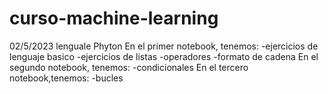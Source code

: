 # curso-machine-learning

02/5/2023
lenguale Phyton
En el primer notebook, tenemos:
                               -ejercicios de lenguaje basico
                               -ejercicios de listas
                               -operadores
                               -formato de cadena
 En el segundo notebook, tenemos:
                               -condicionales
 En el tercero notebook,tenemos:
                               -bucles
                               
